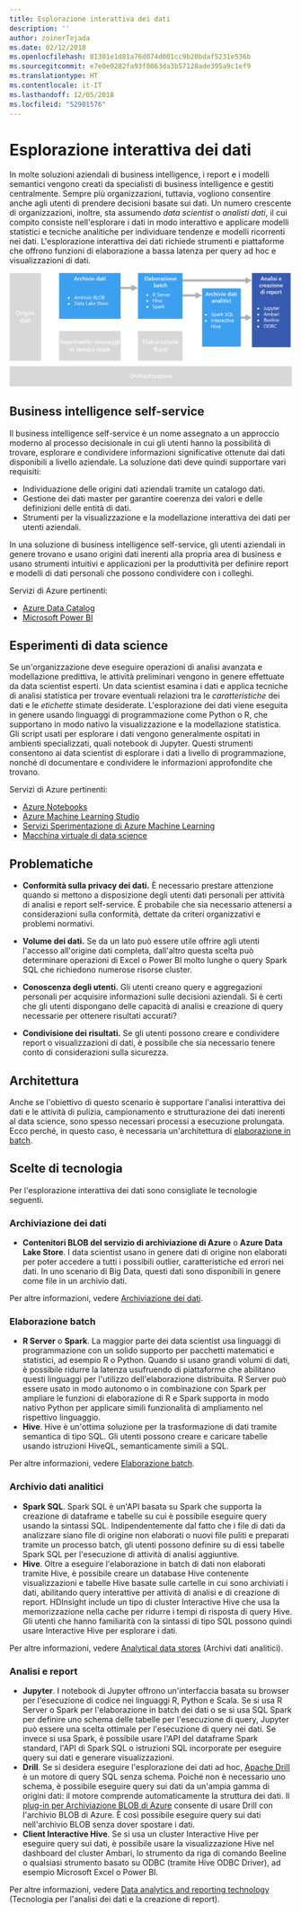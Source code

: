 ```yaml
---
title: Esplorazione interattiva dei dati
description: ''
author: zoinerTejada
ms.date: 02/12/2018
ms.openlocfilehash: 81301e1d81a76d074d001cc9b20bdaf5231e536b
ms.sourcegitcommit: e7e0e0282fa93f0063da3b57128ade395a9c1ef9
ms.translationtype: HT
ms.contentlocale: it-IT
ms.lasthandoff: 12/05/2018
ms.locfileid: "52901576"
---
```

# <a name="interactive-data-exploration"></a>Esplorazione interattiva dei dati

In molte soluzioni aziendali di business intelligence, i report e i modelli semantici vengono creati da specialisti di business intelligence e gestiti centralmente. Sempre più organizzazioni, tuttavia, vogliono consentire anche agli utenti di prendere decisioni basate sui dati. Un numero crescente di organizzazioni, inoltre, sta assumendo *data scientist* o *analisti dati*, il cui compito consiste nell'esplorare i dati in modo interattivo e applicare modelli statistici e tecniche analitiche per individuare tendenze e modelli ricorrenti nei dati. L'esplorazione interattiva dei dati richiede strumenti e piattaforme che offrono funzioni di elaborazione a bassa latenza per query ad hoc e visualizzazioni di dati.

![](./images/data-exploration.png)

## <a name="self-service-bi"></a>Business intelligence self-service

Il business intelligence self-service è un nome assegnato a un approccio moderno al processo decisionale in cui gli utenti hanno la possibilità di trovare, esplorare e condividere informazioni significative ottenute dai dati disponibili a livello aziendale. La soluzione dati deve quindi supportare vari requisiti:

* Individuazione delle origini dati aziendali tramite un catalogo dati.
* Gestione dei dati master per garantire coerenza dei valori e delle definizioni delle entità di dati.
* Strumenti per la visualizzazione e la modellazione interattiva dei dati per utenti aziendali.

In una soluzione di business intelligence self-service, gli utenti aziendali in genere trovano e usano origini dati inerenti alla propria area di business e usano strumenti intuitivi e applicazioni per la produttività per definire report e modelli di dati personali che possono condividere con i colleghi.

Servizi di Azure pertinenti:

- [Azure Data Catalog](/azure/data-catalog/data-catalog-what-is-data-catalog)
- [Microsoft Power BI](https://powerbi.microsoft.com/)

## <a name="data-science-experimentation"></a>Esperimenti di data science
Se un'organizzazione deve eseguire operazioni di analisi avanzata e modellazione predittiva, le attività preliminari vengono in genere effettuate da data scientist esperti. Un data scientist esamina i dati e applica tecniche di analisi statistica per trovare eventuali relazioni tra le *caratteristiche* dei dati e le *etichette* stimate desiderate. L'esplorazione dei dati viene eseguita in genere usando linguaggi di programmazione come Python o R, che supportano in modo nativo la visualizzazione e la modellazione statistica. Gli script usati per esplorare i dati vengono generalmente ospitati in ambienti specializzati, quali notebook di Jupyter. Questi strumenti consentono ai data scientist di esplorare i dati a livello di programmazione, nonché di documentare e condividere le informazioni approfondite che trovano.

Servizi di Azure pertinenti:

- [Azure Notebooks](https://notebooks.azure.com/)
- [Azure Machine Learning Studio](/azure/machine-learning/studio/what-is-ml-studio)
- [Servizi Sperimentazione di Azure Machine Learning](/azure/machine-learning/preview/experimentation-service-configuration)
- [Macchina virtuale di data science](/azure/machine-learning/data-science-virtual-machine/overview)

## <a name="challenges"></a>Problematiche

- **Conformità sulla privacy dei dati.** È necessario prestare attenzione quando si mettono a disposizione degli utenti dati personali per attività di analisi e report self-service. È probabile che sia necessario attenersi a considerazioni sulla conformità, dettate da criteri organizzativi e problemi normativi. 

- **Volume dei dati.** Se da un lato può essere utile offrire agli utenti l'accesso all'origine dati completa, dall'altro questa scelta può determinare operazioni di Excel o Power BI molto lunghe o query Spark SQL che richiedono numerose risorse cluster.

- **Conoscenza degli utenti.** Gli utenti creano query e aggregazioni personali per acquisire informazioni sulle decisioni aziendali. Si è certi che gli utenti dispongano delle capacità di analisi e creazione di query necessarie per ottenere risultati accurati?

- **Condivisione dei risultati.** Se gli utenti possono creare e condividere report o visualizzazioni di dati, è possibile che sia necessario tenere conto di considerazioni sulla sicurezza.

## <a name="architecture"></a>Architettura

Anche se l'obiettivo di questo scenario è supportare l'analisi interattiva dei dati e le attività di pulizia, campionamento e strutturazione dei dati inerenti al data science, sono spesso necessari processi a esecuzione prolungata. Ecco perché, in questo caso, è necessaria un'architettura di [elaborazione in batch](../big-data/batch-processing.md).

## <a name="technology-choices"></a>Scelte di tecnologia

Per l'esplorazione interattiva dei dati sono consigliate le tecnologie seguenti.

### <a name="data-storage"></a>Archiviazione dei dati

- **Contenitori BLOB del servizio di archiviazione di Azure** o **Azure Data Lake Store**. I data scientist usano in genere dati di origine non elaborati per poter accedere a tutti i possibili outlier, caratteristiche ed errori nei dati. In uno scenario di Big Data, questi dati sono disponibili in genere come file in un archivio dati.

Per altre informazioni, vedere [Archiviazione dei dati](../technology-choices/data-storage.md).

### <a name="batch-processing"></a>Elaborazione batch

- **R Server** o **Spark**. La maggior parte dei data scientist usa linguaggi di programmazione con un solido supporto per pacchetti matematici e statistici, ad esempio R o Python. Quando si usano grandi volumi di dati, è possibile ridurre la latenza usufruendo di piattaforme che abilitano questi linguaggi per l'utilizzo dell'elaborazione distribuita. R Server può essere usato in modo autonomo o in combinazione con Spark per ampliare le funzioni di elaborazione di R e Spark supporta in modo nativo Python per applicare simili funzionalità di ampliamento nel rispettivo linguaggio.
- **Hive**. Hive è un'ottima soluzione per la trasformazione di dati tramite semantica di tipo SQL. Gli utenti possono creare e caricare tabelle usando istruzioni HiveQL, semanticamente simili a SQL.

Per altre informazioni, vedere [Elaborazione batch](../technology-choices/batch-processing.md).

### <a name="analytical-data-store"></a>Archivio dati analitici

- **Spark SQL**. Spark SQL è un'API basata su Spark che supporta la creazione di dataframe e tabelle su cui è possibile eseguire query usando la sintassi SQL. Indipendentemente dal fatto che i file di dati da analizzare siano file di origine non elaborati o nuovi file puliti e preparati tramite un processo batch, gli utenti possono definire su di essi tabelle Spark SQL per l'esecuzione di attività di analisi aggiuntive. 
- **Hive**. Oltre a eseguire l'elaborazione in batch di dati non elaborati tramite Hive, è possibile creare un database Hive contenente visualizzazioni e tabelle Hive basate sulle cartelle in cui sono archiviati i dati, abilitando query interattive per attività di analisi e di creazione di report. HDInsight include un tipo di cluster Interactive Hive che usa la memorizzazione nella cache per ridurre i tempi di risposta di query Hive. Gli utenti che hanno familiarità con la sintassi di tipo SQL possono quindi usare Interactive Hive per esplorare i dati.

Per altre informazioni, vedere [Analytical data stores](../technology-choices/analytical-data-stores.md) (Archivi dati analitici).

### <a name="analytics-and-reporting"></a>Analisi e report

- **Jupyter**. I notebook di Jupyter offrono un'interfaccia basata su browser per l'esecuzione di codice nei linguaggi R, Python e Scala. Se si usa R Server o Spark per l'elaborazione in batch dei dati o se si usa SQL Spark per definire uno schema delle tabelle per l'esecuzione di query, Jupyter può essere una scelta ottimale per l'esecuzione di query nei dati. Se invece si usa Spark, è possibile usare l'API del dataframe Spark standard, l'API di Spark SQL o istruzioni SQL incorporate per eseguire query sui dati e generare visualizzazioni.
- **Drill**. Se si desidera eseguire l'esplorazione dei dati ad hoc, [Apache Drill](https://drill.apache.org/) è un motore di query SQL senza schema. Poiché non è necessario uno schema, è possibile eseguire query sui dati da un'ampia gamma di origini dati: il motore comprende automaticamente la struttura dei dati.  Il [plug-in per Archiviazione BLOB di Azure](https://drill.apache.org/docs/azure-blob-storage-plugin/) consente di usare Drill con l'archivio BLOB di Azure. È così possibile eseguire query sui dati nell'archivio BLOB senza dover spostare i dati. 
- **Client Interactive Hive**. Se si usa un cluster Interactive Hive per eseguire query sui dati, è possibile usare la visualizzazione Hive nel dashboard del cluster Ambari, lo strumento da riga di comando Beeline o qualsiasi strumento basato su ODBC (tramite Hive ODBC Driver), ad esempio Microsoft Excel o Power BI.

Per altre informazioni, vedere [Data analytics and reporting technology](../technology-choices/analysis-visualizations-reporting.md) (Tecnologia per l'analisi dei dati e la creazione di report).
